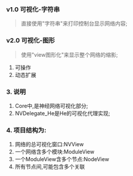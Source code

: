 ### v1.0 可视化-字符串

> 直接使用"字符串"来打印控制台显示网络内容;

### v2.0 可视化-图形

> 使用"view图形化"来显示整个网络的缩影;

1. 可操作
2. 动态扩展

### 3. 说明

1. Core中,是神经网络可视化部分;
2. NVDelegate_He是He的可视化代理实现;

### 4. 项目结构为:
1. 网络的总可视化窗口:NVView
2. 一个网络含多个模块:ModuleView
3. 一个ModuleView含多个节点:NodeView
4. 所有节点间,可能包含多个关联
